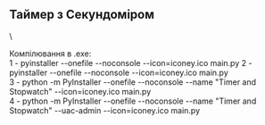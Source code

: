 ## Таймер з Секундоміром
\

Компілювання в .exe: \
1 - pyinstaller --onefile --noconsole --icon=iconey.ico main.py
2 - pyinstaller --onefile --noconsole --icon=iconey.ico main.py \
3 - python -m PyInstaller --onefile --noconsole --name "Timer and Stopwatch" --icon=iconey.ico main.py \
4 - python -m PyInstaller --onefile --noconsole --name "Timer and Stopwatch" --uac-admin --icon=iconey.ico main.py 
